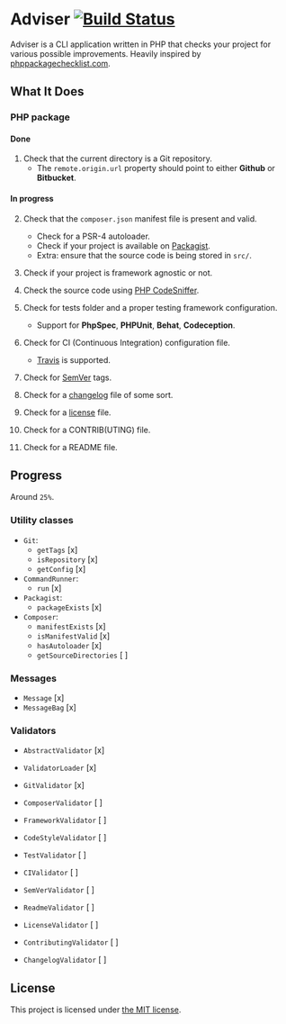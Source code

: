 # Adviser [![Build Status](https://travis-ci.org/bound1ess/adviser.svg?branch=master)](https://travis-ci.org/bound1ess/adviser)

Adviser is a CLI application written in PHP that checks your project for various possible improvements. Heavily inspired by [phppackagechecklist.com](http://phppackagechecklist.com).

## What It Does

### PHP package

#### Done

1. Check that the current directory is a Git repository.
    - The `remote.origin.url` property should point to either **Github** or **Bitbucket**.

#### In progress

2. Check that the `composer.json` manifest file is present and valid.
    - Check for a PSR-4 autoloader.
    - Check if your project is available on [Packagist](https://packagist.org).
    - Extra: ensure that the source code is being stored in `src/`.

3. Check if your project is framework agnostic or not.

4. Check the source code using [PHP CodeSniffer](https://github.com/squizlabs/PHP_CodeSniffer).

5. Check for tests folder and a proper testing framework configuration.
    - Support for **PhpSpec**, **PHPUnit**, **Behat**, **Codeception**.

6. Check for CI (Continuous Integration) configuration file.
    - [Travis](https://travis-ci.org) is supported.

7. Check for [SemVer](http://semver.org) tags.

8. Check for a [changelog](http://keepachangelog.com) file of some sort.

9. Check for a [license](http://choosealicense.com) file.

10. Check for a CONTRIB(UTING) file.

11. Check for a README file.

## Progress

Around `25%`.

### Utility classes

- `Git`:
    - `getTags` [x]
    - `isRepository` [x]
    - `getConfig` [x]
- `CommandRunner`:
    - `run` [x]
- `Packagist`:
    - `packageExists` [x]
- `Composer`:
    - `manifestExists` [x]
    - `isManifestValid` [x]
    - `hasAutoloader` [x]
    - `getSourceDirectories` [ ]

### Messages

- `Message` [x]
- `MessageBag` [x]

### Validators

- `AbstractValidator` [x]
- `ValidatorLoader` [x]

- `GitValidator` [x]
- `ComposerValidator` [ ]
- `FrameworkValidator` [ ]
- `CodeStyleValidator` [ ]
- `TestValidator` [ ]
- `CIValidator` [ ]
- `SemVerValidator` [ ]
- `ReadmeValidator` [ ]
- `LicenseValidator` [ ]
- `ContributingValidator` [ ]
- `ChangelogValidator` [ ]

## License

This project is licensed under [the MIT license](https://github.com/bound1ess/adviser/blob/master/LICENSE).
